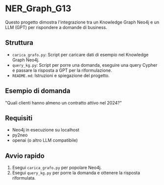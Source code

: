 # NER_Graph_G13

Questo progetto dimostra l'integrazione tra un Knowledge Graph Neo4j e un LLM (GPT) per rispondere a domande di business.

## Struttura
- `carica_grafo.py`: Script per caricare dati di esempio nel Knowledge Graph Neo4j.
- `query_kg.py`: Script per porre una domanda, eseguire una query Cypher e passare la risposta a GPT per la riformulazione.
- `README.md`: Istruzioni e spiegazione del progetto.

## Esempio di domanda
"Quali clienti hanno almeno un contratto attivo nel 2024?"

## Requisiti
- Neo4j in esecuzione su localhost
- py2neo
- openai (o altro LLM compatibile)

## Avvio rapido
1. Esegui `carica_grafo.py` per popolare Neo4j.
2. Esegui `query_kg.py` per porre la domanda e ottenere la risposta riformulata.
